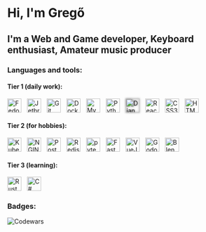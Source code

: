 # Hi, I'm Gregő

## I'm a Web and Game developer, Keyboard enthusiast, Amateur music producer

### Languages and tools:
#### Tier 1 (daily work):
<img align="left" alt="Fedora linux" width="32px" src="https://cdn.jsdelivr.net/gh/devicons/devicon/icons/fedora/fedora-original.svg" style="padding-right:10px;"/>
<img align="left" alt="Jetbrains tools" width="32px" src="https://cdn.jsdelivr.net/gh/devicons/devicon/icons/jetbrains/jetbrains-original.svg" style="padding-right:10px;"/>
<img align="left" alt="Git tools" width="32px" src="https://cdn.jsdelivr.net/gh/devicons/devicon/icons/git/git-original.svg" style="padding-right:10px;"/>
<img align="left" alt="Docker" width="32px" src="https://cdn.jsdelivr.net/gh/devicons/devicon/icons/docker/docker-original.svg" style="padding-right:10px;"/>
<img align="left" alt="MySQL" width="32px" src="https://cdn.jsdelivr.net/gh/devicons/devicon/icons/mysql/mysql-original.svg" style="padding-right:10px;"/>
<img align="left" alt="Python" width="32px" src="https://cdn.jsdelivr.net/gh/devicons/devicon/icons/python/python-original.svg" style="padding-right:10px;"/>
<img align="left" alt="Django" width="32px" src="https://cdn.jsdelivr.net/gh/devicons/devicon/icons/django/django-plain.svg" style="padding-right:10px; filter:drop-shadow(0px 0px 2px #555555);"/>
<img align="left" alt="React" width="32px" src="https://cdn.jsdelivr.net/gh/devicons/devicon/icons/react/react-original.svg" style="padding-right:10px;"/>
<img align="left" alt="CSS3" width="32px" src="https://cdn.jsdelivr.net/gh/devicons/devicon/icons/css3/css3-original.svg" style="padding-right:10px;"/>
<img align="left" alt="HTML5" width="32px" src="https://cdn.jsdelivr.net/gh/devicons/devicon/icons/html5/html5-original.svg" style="padding-right:10px;"/>

<br />
<br />

#### Tier 2 (for hobbies):
<img align="left" alt="Kubernetes" width="32px" src="https://cdn.jsdelivr.net/gh/devicons/devicon/icons/kubernetes/kubernetes-plain.svg" style="padding-right:10px;" />
<img align="left" alt="NGINX" width="32px" src="https://cdn.jsdelivr.net/gh/devicons/devicon/icons/nginx/nginx-original.svg" style="padding-right:10px;" />
<img align="left" alt="PostgreSQL" width="32px" src="https://cdn.jsdelivr.net/gh/devicons/devicon/icons/postgresql/postgresql-plain.svg" style="padding-right:10px;" />
<img align="left" alt="Redis" width="32px" src="https://cdn.jsdelivr.net/gh/devicons/devicon/icons/redis/redis-plain.svg" style="padding-right:10px;" />
<img align="left" alt="pytest" width="32px" src="https://cdn.jsdelivr.net/gh/devicons/devicon/icons/pytest/pytest-original.svg" style="padding-right:10px;"  />
<img align="left" alt="FastAPI" width="32px" src="https://cdn.jsdelivr.net/gh/devicons/devicon/icons/fastapi/fastapi-original.svg" style="padding-right:10px;"  />
<img align="left" alt="VueJS" width="32px" src="https://cdn.jsdelivr.net/gh/devicons/devicon/icons/vuejs/vuejs-original.svg" style="padding-right:10px;"  />
<img align="left" alt="Godot" width="32px" src="https://cdn.jsdelivr.net/gh/devicons/devicon/icons/godot/godot-original.svg" style="padding-right:10px;"  />
<img align="left" alt="Blender" width="32px" src="https://cdn.jsdelivr.net/gh/devicons/devicon/icons/blender/blender-original.svg" style="padding-right:10px;" />

<br/>
<br/>

#### Tier 3 (learning):
<img align="left" alt="Rust" width="32px" src="https://cdn.jsdelivr.net/gh/devicons/devicon/icons/rust/rust-plain.svg" style="padding-right:10px;" />
<img align="left" alt="C#" width="32px" src="https://cdn.jsdelivr.net/gh/devicons/devicon/icons/csharp/csharp-original.svg" style="padding-right:10px;" />


<br />
<br />

### Badges:
<img align="left" alt="Codewars" src="https://www.codewars.com/users/KenguruHUN/badges/small" />
